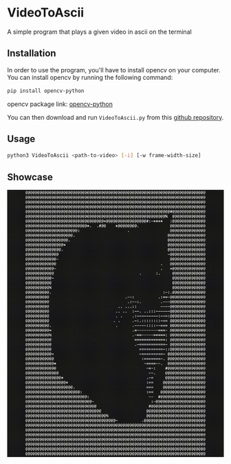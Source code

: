 # VideoToAscii
A simple program that plays a given video in ascii on the terminal

## Installation
In order to use the program, you'll have to install opencv on your computer. You can install opencv by running the following command:

```bash
pip install opencv-python
```

opencv package link: [opencv-python](https://pypi.org/project/opencv-python/)

You can then download and run `VideoToAscii.py` from this [github repository](https://github.com/AhmadElshiltawi/VideoToAscii/).

## Usage
```bash
python3 VideoToAscii <path-to-video> [-i] [-w frame-width-size]
```

## Showcase
![](https://github.com/AhmadElshiltawi/VideoToAscii/blob/main/Documents/maxwell.gif)
